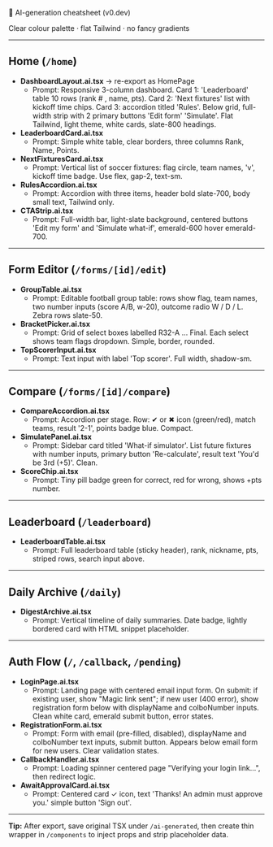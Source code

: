 🎨 AI-generation cheatsheet (v0.dev)

Clear colour palette · flat Tailwind · no fancy gradients

---

## Home (`/home`)

- **DashboardLayout.ai.tsx** → re-export as HomePage
  - Prompt: Responsive 3-column dashboard. Card 1: 'Leaderboard' table 10 rows (rank # , name, pts). Card 2: 'Next fixtures' list with kickoff time chips. Card 3: accordion titled 'Rules'. Below grid, full-width strip with 2 primary buttons 'Edit form' 'Simulate'. Flat Tailwind, light theme, white cards, slate-800 headings.
- **LeaderboardCard.ai.tsx**
  - Prompt: Simple white table, clear borders, three columns Rank, Name, Points.
- **NextFixturesCard.ai.tsx**
  - Prompt: Vertical list of soccer fixtures: flag circle, team names, 'v', kickoff time badge. Use flex, gap-2, text-sm.
- **RulesAccordion.ai.tsx**
  - Prompt: Accordion with three items, header bold slate-700, body small text, Tailwind only.
- **CTAStrip.ai.tsx**
  - Prompt: Full-width bar, light-slate background, centered buttons 'Edit my form' and 'Simulate what-if', emerald-600 hover emerald-700.

---

## Form Editor (`/forms/[id]/edit`)

- **GroupTable.ai.tsx**
  - Prompt: Editable football group table: rows show flag, team names, two number inputs (score A/B, w-20), outcome radio W / D / L. Zebra rows slate-50.
- **BracketPicker.ai.tsx**
  - Prompt: Grid of select boxes labelled R32-A … Final. Each select shows team flags dropdown. Simple, border, rounded.
- **TopScorerInput.ai.tsx**
  - Prompt: Text input with label 'Top scorer'. Full width, shadow-sm.

---

## Compare (`/forms/[id]/compare`)

- **CompareAccordion.ai.tsx**
  - Prompt: Accordion per stage. Row: ✔ or ✖ icon (green/red), match teams, result '2-1', points badge blue. Compact.
- **SimulatePanel.ai.tsx**
  - Prompt: Sidebar card titled 'What-if simulator'. List future fixtures with number inputs, primary button 'Re-calculate', result text 'You'd be 3rd (+5)'. Clean.
- **ScoreChip.ai.tsx**
  - Prompt: Tiny pill badge green for correct, red for wrong, shows +pts number.

---

## Leaderboard (`/leaderboard`)

- **LeaderboardTable.ai.tsx**
  - Prompt: Full leaderboard table (sticky header), rank, nickname, pts, striped rows, search input above.

---

## Daily Archive (`/daily`)

- **DigestArchive.ai.tsx**
  - Prompt: Vertical timeline of daily summaries. Date badge, lightly bordered card with HTML snippet placeholder.

---

## Auth Flow (`/`, `/callback`, `/pending`)

- **LoginPage.ai.tsx**
  - Prompt: Landing page with centered email input form. On submit: if existing user, show "Magic link sent"; if new user (400 error), show registration form below with displayName and colboNumber inputs. Clean white card, emerald submit button, error states.
- **RegistrationForm.ai.tsx**
  - Prompt: Form with email (pre-filled, disabled), displayName and colboNumber text inputs, submit button. Appears below email form for new users. Clear validation states.
- **CallbackHandler.ai.tsx**
  - Prompt: Loading spinner centered page "Verifying your login link...", then redirect logic.
- **AwaitApprovalCard.ai.tsx**
  - Prompt: Centered card ✓ icon, text 'Thanks! An admin must approve you.' simple button 'Sign out'.

---

**Tip:** After export, save original TSX under `/ai-generated`, then create thin wrapper in `/components` to inject props and strip placeholder data.
